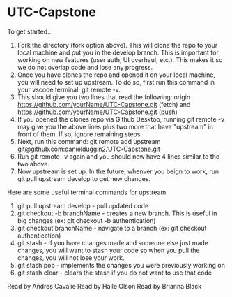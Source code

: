 # UTC-Capstone

To get started...
1. Fork the directory (fork option above). This will clone the repo to your local machine and put you in the develop branch. This is important for working on new features (user auth, UI overhaul, etc.). This makes it so we do not overlap code and lose any progress.
2. Once you have clones the repo and opened it on your local machine, you will need to set up upstream. To do so, first run this command in your vscode terminal: git remote -v.
3. This should give you two lines that read the following: origin  https://github.com/yourName/UTC-Capstone.git (fetch) and https://github.com/yourName/UTC-Capstone.git (push)
4. If you opened the clones repo via Github Desktop, running git remote -v may give you the above lines plus two more that have "upstream" in front of them. If so, ignore remaining steps.
5. Next, run this command: git remote add upstream git@github.com:danielduggin2/UTC-Capstone.git
6. Run git remote -v again and you should now have 4 lines similar to the two above.
7. Now upstream is set up. In the future, whenver you beign to work, run git pull upstream develop to get new changes.

Here are some useful terminal commands for upstream
1. git pull upstream develop - pull updated code
2. git checkout -b branchName - creates a new branch. This is useful in big changes (ex: git checkout -b authentication)
3. git checkout branchName - navigate to a branch (ex: git checkout authentication)
4. git stash - If you have changes made and someone else just made changes, you will want to stash your code so when you pull the changes, you will not lose your work. 
5. git stash pop - implements the changes you were previously working on
6. git stash clear - clears the stash if you do not want to use that code

Read by Andres Cavalie
Read by Halle Olson
Read by Brianna Black